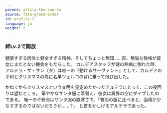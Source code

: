 ```yaml
---
parent: attila-the-san-ta
source: fate-grand-order
id: profile-2
language: ja
weight: 2
---
```


### 絆Lv.2で開放

健康すぎる肉体と健全すぎる精神、そしてちょっと無知……否、無垢な性格が彼女にまたとない機会をもたらした。
カルデアスタッフが謎の熱病に倒れた時、アルテラ・ザ・サン〔タ〕は唯一の『動けるサーヴァント』として、カルデアの平和とクリスマスの為に名羊ツェルコの背に乗って飛び出した。

かねてからクリスマスという文明を見定めたかったアルテラにとって、この役回りは望むところ。
華やかなサンタ服に着替え、彼女は冥界の空にダイブしたのである。
唯一の不安点はサンタ服の肌寒さで、「普段の服に比べると、面積が少なすぎるのではないだろうか……？」
と首をかしげるアルテラであった。
